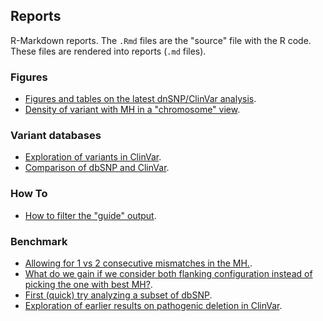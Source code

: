 ## Reports

R-Markdown reports. 
The `.Rmd` files are the "source" file with the R code.
These files are rendered into reports (`.md` files).

### Figures

- [Figures and tables on the latest dnSNP/ClinVar analysis](MHcut-Figures-dbSNPClinVar.md).
- [Density of variant with MH in a "chromosome" view](chromosomeView.md).

### Variant databases

- [Exploration of variants in ClinVar](clinvarExploration.md).
- [Comparison of dbSNP and ClinVar](dbSNPClinVarExploration.md).

### How To

- [How to filter the "guide" output](pamFiltering.md).

### Benchmark

- [Allowing for 1 vs 2 consecutive mismatches in the MH.](1mismatchVs2mismatches.md).
- [What do we gain if we consider both flanking configuration instead of picking the one with best MH?](compare-1flank-2flanks-modes.md).
- [First (quick) try analyzing a subset of dbSNP](dbSNPcodingSmallDel.md).
- [Exploration of earlier results on pathogenic deletion in ClinVar](summaryOutput.md).

